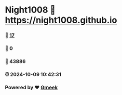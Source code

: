 # Night1008 :link: https://night1008.github.io 
### :page_facing_up: [17](https://night1008.github.io/tag.html) 
### :speech_balloon: 0 
### :hibiscus: 43886 
### :alarm_clock: 2024-10-09 10:42:31 
### Powered by :heart: [Gmeek](https://github.com/Meekdai/Gmeek)
